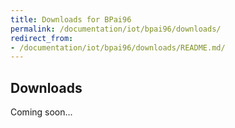 ```yaml
---
title: Downloads for BPai96
permalink: /documentation/iot/bpai96/downloads/
redirect_from:
- /documentation/iot/bpai96/downloads/README.md/
---
```

## Downloads

Coming soon...
